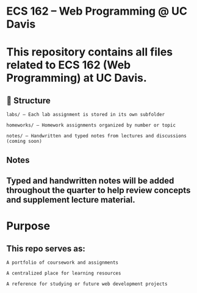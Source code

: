 # ECS 162 – Web Programming @ UC Davis

# This repository contains all files related to ECS 162 (Web Programming) at UC Davis.
## 📂 Structure

    labs/ – Each lab assignment is stored in its own subfolder

    homeworks/ – Homework assignments organized by number or topic

    notes/ – Handwritten and typed notes from lectures and discussions (coming soon)

## Notes

## Typed and handwritten notes will be added throughout the quarter to help review concepts and supplement lecture material.
# Purpose
## This repo serves as:

    A portfolio of coursework and assignments

    A centralized place for learning resources

    A reference for studying or future web development projects
